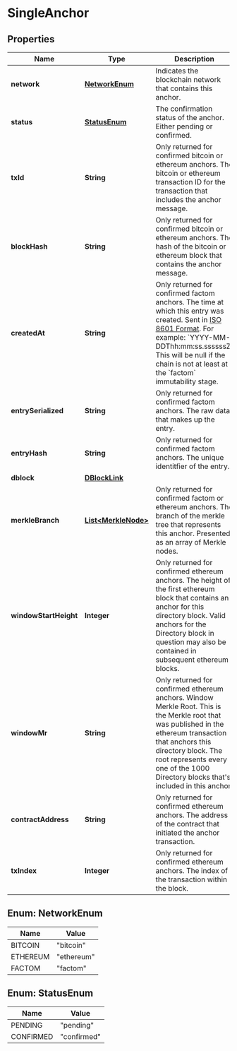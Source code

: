 
# SingleAnchor

## Properties
Name | Type | Description | Notes
------------ | ------------- | ------------- | -------------
**network** | [**NetworkEnum**](#NetworkEnum) | Indicates the blockchain network that contains this anchor. | 
**status** | [**StatusEnum**](#StatusEnum) | The confirmation status of the anchor. Either pending or confirmed. | 
**txId** | **String** | Only returned for confirmed bitcoin or ethereum anchors. The bitcoin or ethereum transaction ID for the transaction that includes the anchor message. |  [optional]
**blockHash** | **String** | Only returned for confirmed bitcoin or ethereum anchors. The hash of the bitcoin or ethereum block that contains the anchor message. |  [optional]
**createdAt** | **String** | Only returned for confirmed factom anchors. The time at which this entry was created. Sent in [ISO 8601 Format](https://en.wikipedia.org/wiki/ISO_8601). For example: &#x60;YYYY-MM-DDThh:mm:ss.ssssssZ&#x60; This will be null if the chain is not at least at the &#x60;factom&#x60; immutability stage. |  [optional]
**entrySerialized** | **String** | Only returned for confirmed factom anchors. The raw data that makes up the entry. |  [optional]
**entryHash** | **String** | Only returned for confirmed factom anchors. The unique identitfier of the entry. |  [optional]
**dblock** | [**DBlockLink**](DBlockLink.md) |  |  [optional]
**merkleBranch** | [**List&lt;MerkleNode&gt;**](MerkleNode.md) | Only returned for confirmed factom or ethereum anchors. The branch of the merkle tree that represents this anchor. Presented as an array of Merkle nodes. |  [optional]
**windowStartHeight** | **Integer** | Only returned for confirmed ethereum anchors. The height of the first ethereum block that contains an anchor for this directory block. Valid anchors for the Directory block in question may also be contained in subsequent ethereum blocks. |  [optional]
**windowMr** | **String** | Only returned for confirmed ethereum anchors. Window Merkle Root. This is the Merkle root that was published in the ethereum transaction that anchors this directory block. The root represents every one of the 1000 Directory blocks that's included in this anchor. |  [optional]
**contractAddress** | **String** | Only returned for confirmed ethereum anchors. The address of the contract that initiated the anchor transaction. |  [optional]
**txIndex** | **Integer** | Only returned for confirmed ethereum anchors. The index of the transaction within the block. |  [optional]


<a name="NetworkEnum"></a>
## Enum: NetworkEnum
Name | Value
---- | -----
BITCOIN | &quot;bitcoin&quot;
ETHEREUM | &quot;ethereum&quot;
FACTOM | &quot;factom&quot;


<a name="StatusEnum"></a>
## Enum: StatusEnum
Name | Value
---- | -----
PENDING | &quot;pending&quot;
CONFIRMED | &quot;confirmed&quot;



